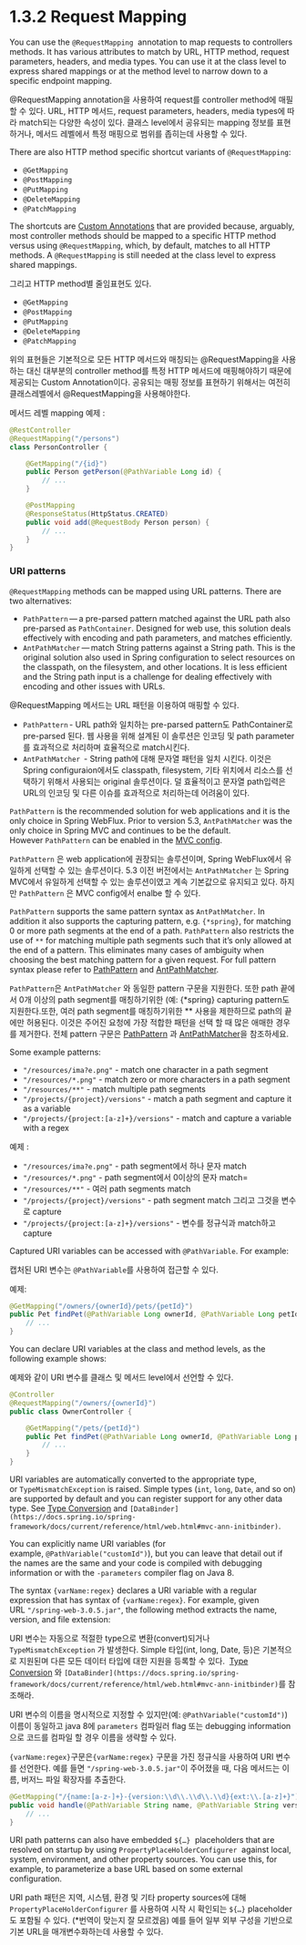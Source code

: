 # 1.3.2 Request Mapping

You can use the `@RequestMapping`
 annotation to map requests to controllers methods. It has various attributes to match by URL, HTTP method, request parameters, headers, and media types. You can use it at the class level to express shared mappings or at the method level to narrow down to a specific endpoint mapping.

 

@RequestMapping annotation을 사용하여 request를 controller method에 매필할 수 있다. URL, HTTP 메서드, request parameters, headers, media types에 따라 match되는 다양한 속성이 있다. 클래스 level에서 공유되는 mapping 정보를 표현하거나, 메서드 레벨에서 특정 매핑으로 범위를 좁히는데 사용할 수 있다.


There are also HTTP method specific shortcut variants of `@RequestMapping`:

- `@GetMapping`
- `@PostMapping`
- `@PutMapping`
- `@DeleteMapping`
- `@PatchMapping`

The shortcuts are [Custom Annotations](https://docs.spring.io/spring-framework/docs/current/reference/html/web.html#mvc-ann-requestmapping-composed) that are provided because, arguably, most controller methods should be mapped to a specific HTTP method versus using `@RequestMapping`, which, by default, matches to all HTTP methods. A `@RequestMapping` is still needed at the class level to express shared mappings.

그리고 HTTP method별 줄임표현도 있다.

- `@GetMapping`
- `@PostMapping`
- `@PutMapping`
- `@DeleteMapping`
- `@PatchMapping`

위의 표현들은 기본적으로 모든 HTTP 메서드와 매칭되는 @RequestMapping을 사용하는 대신 대부분의 controller method를 특정 HTTP 메서드에 매핑해야하기 때문에 제공되는 Custom Annotation이다. 공유되는 매핑 정보를 표현하기 위해서는 여전히 클래스레벨에서 @RequestMapping을 사용해야한다.


메서드 레벨 mapping 예제 : 

```java
@RestController
@RequestMapping("/persons")
class PersonController {

    @GetMapping("/{id}")
    public Person getPerson(@PathVariable Long id) {
        // ...
    }

    @PostMapping
    @ResponseStatus(HttpStatus.CREATED)
    public void add(@RequestBody Person person) {
        // ...
    }
}
```

### ****URI patterns****

`@RequestMapping` methods can be mapped using URL patterns. There are two alternatives:

- `PathPattern` — a pre-parsed pattern matched against the URL path also pre-parsed as `PathContainer`. Designed for web use, this solution deals effectively with encoding and path parameters, and matches efficiently.
- `AntPathMatcher` — match String patterns against a String path. This is the original solution also used in Spring configuration to select resources on the classpath, on the filesystem, and other locations. It is less efficient and the String path input is a challenge for dealing effectively with encoding and other issues with URLs.

@RequestMapping 메서드는 URL 패턴을 이용하여 매핑할 수 있다.

- `PathPattern` - URL path와 일치하는 pre-parsed pattern도 PathContainer로 pre-parsed 된다.  웹 사용을 위해 설계된 이 솔루션은 인코딩 및 path parameter를 효과적으로 처리하며 효율적으로 match시킨다.
- `AntPathMatcher`  - String path에 대해 문자열 패턴을 일치 시킨다. 이것은 Spring configuraion에서도 classpath, filesystem, 기타 위치에서 리소스를 선택하기 위해서 사용되는 original 솔루션이다. 덜 효율적이고 문자열 path입력은 URL의 인코딩 및 다른 이슈를 효과적으로 처리하는데 어려움이 있다.

`PathPattern` is the recommended solution for web applications and it is the only choice in Spring WebFlux. Prior to version 5.3, `AntPathMatcher` was the only choice in Spring MVC and continues to be the default. However `PathPattern` can be enabled in the [MVC config](https://docs.spring.io/spring-framework/docs/current/reference/html/web.html#mvc-config-path-matching).

`PathPattern` 은 web application에 권장되는 솔루션이며, Spring WebFlux에서 유일하게 선택할 수 있는 솔루션이다. 5.3 이전 버전에서는 `AntPathMatcher` 는 Spring MVC에서 유일하게 선택할 수 있는 솔루션이였고 계속 기본값으로 유지되고 있다. 하지만 `PathPattern` 은 MVC config에서 enalbe 할 수 있다.

`PathPattern` supports the same pattern syntax as `AntPathMatcher`. In addition it also supports the capturing pattern, e.g. `{*spring}`, for matching 0 or more path segments at the end of a path. `PathPattern` also restricts the use of `**` for matching multiple path segments such that it’s only allowed at the end of a pattern. This eliminates many cases of ambiguity when choosing the best matching pattern for a given request. For full pattern syntax please refer to [PathPattern](https://docs.spring.io/spring-framework/docs/5.3.16/javadoc-api/org/springframework/web/util/pattern/PathPattern.html) and [AntPathMatcher](https://docs.spring.io/spring-framework/docs/5.3.16/javadoc-api/org/springframework/util/AntPathMatcher.html).

`PathPattern`은 `AntPathMatcher` 와 동일한 pattern 구문을 지원한다. 또한 path 끝에서 0개 이상의 path segment를 매칭하기위한 (예: {*spring} capturing pattern도 지원한다.또한, 여러 path segment를 매칭하기위한 ** 사용을 제한하므로 path의 끝에만 허용된다. 이것은 주어진 요청에 가장 적합한 패턴을 선택 할 때 많은 애매한 경우를 제거한다. 전체 pattern 구문은 [PathPattern](https://docs.spring.io/spring-framework/docs/5.3.16/javadoc-api/org/springframework/web/util/pattern/PathPattern.html) 과 [AntPathMatcher](https://docs.spring.io/spring-framework/docs/5.3.16/javadoc-api/org/springframework/util/AntPathMatcher.html)을 참조하세요.

Some example patterns:

- `"/resources/ima?e.png"` - match one character in a path segment
- `"/resources/*.png"` - match zero or more characters in a path segment
- `"/resources/**"` - match multiple path segments
- `"/projects/{project}/versions"` - match a path segment and capture it as a variable
- `"/projects/{project:[a-z]+}/versions"` - match and capture a variable with a regex

예제 :

- `"/resources/ima?e.png"` - path segment에서 하나 문자 match
- `"/resources/*.png"` - path segment에서 0이상의 문자 match=
- `"/resources/**"` - 여러 path segments match
- `"/projects/{project}/versions"` - path segment match 그리고 그것을 변수로 capture
- `"/projects/{project:[a-z]+}/versions"` - 변수를 정규식과 match하고 capture

Captured URI variables can be accessed with `@PathVariable`. For example:

캡처된 URI 변수는 `@PathVariable`를 사용하여 접근할 수 있다. 

예제:

```java
@GetMapping("/owners/{ownerId}/pets/{petId}")
public Pet findPet(@PathVariable Long ownerId, @PathVariable Long petId) {
    // ...
}
```

You can declare URI variables at the class and method levels, as the following example shows:

예제와 같이 URI 변수를 클래스 및 메서드 level에서 선언할 수 있다.

```java
@Controller
@RequestMapping("/owners/{ownerId}")
public class OwnerController {

    @GetMapping("/pets/{petId}")
    public Pet findPet(@PathVariable Long ownerId, @PathVariable Long petId) {
        // ...
    }
}
```

URI variables are automatically converted to the appropriate type, or `TypeMismatchException` is raised. Simple types (`int`, `long`, `Date`, and so on) are supported by default and you can register support for any other data type. See [Type Conversion](https://docs.spring.io/spring-framework/docs/current/reference/html/web.html#mvc-ann-typeconversion) and `[DataBinder](https://docs.spring.io/spring-framework/docs/current/reference/html/web.html#mvc-ann-initbinder)`.

You can explicitly name URI variables (for example, `@PathVariable("customId")`), but you can leave that detail out if the names are the same and your code is compiled with debugging information or with the `-parameters` compiler flag on Java 8.

The syntax `{varName:regex}` declares a URI variable with a regular expression that has syntax of `{varName:regex}`. For example, given URL `"/spring-web-3.0.5.jar"`, the following method extracts the name, version, and file extension:

URI 변수는 자동으로 적절한 type으로 변환(convert)되거나 `TypeMismatchException` 가 발생한다. Simple 타입(int, long, Date, 등)은 기본적으로 지원된며 다른 모든 데이터 타입에 대한 지원을 등록할 수 있다.  [Type Conversion](https://docs.spring.io/spring-framework/docs/current/reference/html/web.html#mvc-ann-typeconversion) 와 `[DataBinder](https://docs.spring.io/spring-framework/docs/current/reference/html/web.html#mvc-ann-initbinder)`를 참조해라. 

URI 변수의 이름을 명시적으로 지정할 수 있지만(예: `@PathVariable("customId")`) 이름이 동일하고 java 8에 `parameters` 컴파일러 flag 또는 debugging information으로 코드를 컴파일 할 경우 이름을 생략할 수 있다.

`{varName:regex}`구문은`{varName:regex}` 구문을 가진 정규식을 사용하여 URI 변수를 선언한다. 예를 들면 `"/spring-web-3.0.5.jar"`이 주어졌을 때, 다음 메서드는 이름, 버저느 파일 확장자를 추출한다.

```java
@GetMapping("/{name:[a-z-]+}-{version:\\d\\.\\d\\.\\d}{ext:\\.[a-z]+}")
public void handle(@PathVariable String name, @PathVariable String version, @PathVariable String ext) {
    // ...
}
```

URI path patterns can also have embedded `${…}`
 placeholders that are resolved on startup by using `PropertyPlaceHolderConfigurer`
 against local, system, environment, and other property sources. You can use this, for example, to parameterize a base URL based on some external configuration.

URI path 패턴은  지역, 시스템, 환경 및 기타 property sources에 대해`PropertyPlaceHolderConfigurer` 를 사용하여 시작 시 확인되는 `${…}` placeholder도 포함될 수 있다. (*번역이 맞는지 잘 모르겠음) 예를 들어 일부 외부 구성을 기반으로 기본 URL을 매개변수화하는데 사용할 수 있다.
